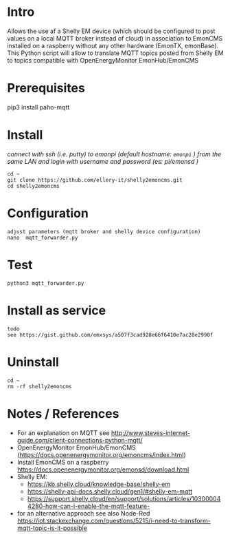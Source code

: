 # Intro
Allows the use af a Shelly EM device  (which should be configured to post values on a local MQTT broker instead of cloud) in association to EmonCMS installed on a raspberry without any other hardware (EmonTX, emonBase). 
This Python script will allow to translate MQTT topics posted from Shelly EM to topics compatible with OpenEnergyMonitor EmonHub/EmonCMS

# Prerequisites
  
  pip3 install paho-mqtt

# Install
*connect with ssh (i.e. putty) to emonpi (default hostname: `emonpi` ) from the same LAN and login with username and password (es: pi/emonsd )*

    cd ~
    git clone https://github.com/ellery-it/shelly2emoncms.git
    cd shelly2emoncms
    
# Configuration
    adjust parameters (mqtt broker and shelly device configuration)
    nano  mqtt_forwarder.py
    
# Test
    python3 mqtt_forwarder.py

# Install as service
    todo
    see https://gist.github.com/emxsys/a507f3cad928e66f6410e7ac28e2990f
    
# Uninstall
    cd ~
    rm -rf shelly2emoncms

    
# Notes / References
  - For an explanation on MQTT see http://www.steves-internet-guide.com/client-connections-python-mqtt/
  - OpenEnergyMonitor EmonHub/EmonCMS (https://docs.openenergymonitor.org/emoncms/index.html)
  - Install EmonCMS on a raspberry https://docs.openenergymonitor.org/emonsd/download.html
  - Shelly EM:
      - https://kb.shelly.cloud/knowledge-base/shelly-em
      - https://shelly-api-docs.shelly.cloud/gen1/#shelly-em-mqtt
      - https://support.shelly.cloud/en/support/solutions/articles/103000044280-how-can-i-enable-the-mqtt-feature-
  - for an alternative approach see also Node-Red https://iot.stackexchange.com/questions/5215/i-need-to-transform-mqtt-topic-is-it-possible
